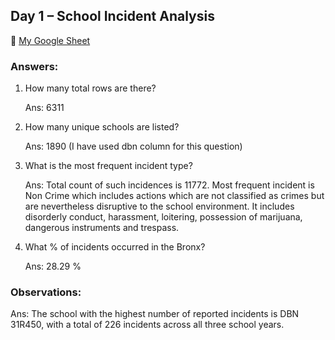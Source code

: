 ## Day 1 – School Incident Analysis

🔗 [My Google Sheet](   https://docs.google.com/spreadsheets/d/1KaCyUrW0sljS1B6hFkGVZyw1sIwfcH8ugPVJX9JFCWc/edit?usp=sharing)

### Answers:

1. How many total rows are there?

   Ans: 6311
2. How many unique schools are listed?
  
   Ans: 1890 (I have used dbn column for this question)
  
3. What is the most frequent incident type?
   
   Ans: Total count of such incidences is 11772. Most frequent incident is Non Crime which includes actions which are not classified as crimes but are nevertheless disruptive to the school environment. It includes disorderly conduct, harassment, loitering, possession of marijuana, dangerous instruments and trespass.

4. What % of incidents occurred in the Bronx?

   Ans: 28.29 %
### Observations:
   Ans:  The school with the highest number of reported incidents is DBN 31R450, with a total of 226 incidents across all three school years.
